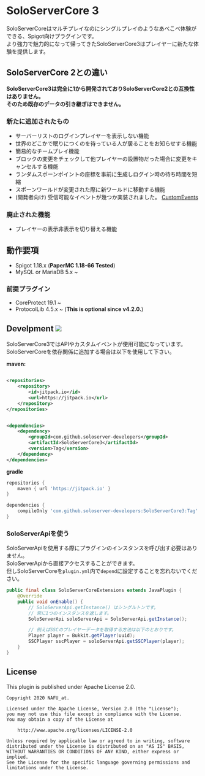 # SoloServerCore 3

SoloServerCoreはマルチプレイなのにシングルプレイのようなあべこべ体験ができる、Spigot向けプラグインです。  
より強力で魅力的になって帰ってきたSoloServerCore3はプレイヤーに新たな体験を提供します。

## SoloServerCore 2との違い

**SoloServerCore3は完全に1から開発されておりSoloServerCore2との互換性はありません。  
そのため既存のデータの引き継ぎはできません。**

### 新たに追加されたもの

- サーバーリストのログインプレイヤーを表示しない機能
- 世界のどこかで眠りにつくのを待っている人が居ることをお知らせする機能
- 簡易的なチームプレイ機能
- ブロックの変更をチェックして他プレイヤーの設置物だった場合に変更をキャンセルする機能
- ランダムスポーンポイントの座標を事前に生成しログイン時の待ち時間を短縮
- スポーンワールドが変更された際に新ワールドに移動する機能
- (開発者向け) 受信可能なイベントが幾つか実装されました。 [CustomEvents](./CustomEvent.md)

### 廃止された機能

- プレイヤーの表示非表示を切り替える機能

## 動作要項

- Spigot 1.18.x (**PaperMC 1.18-66 Tested**)
- MySQL or MariaDB 5.x ~

### 前提プラグイン

- CoreProtect 19.1 ~
- ProtocolLib 4.5.x ~ (**This is optional since v4.2.0.**)

## Develpment [![](https://jitpack.io/v/soloserver-developers/SoloServerCore3.svg)](https://jitpack.io/#soloserver-developers/SoloServerCore3)

SoloServerCore3ではAPIやカスタムイベントが使用可能になっています。  
SoloServerCoreを依存関係に追加する場合は以下を使用して下さい。

**maven:**

```xml

<repositories>
    <repository>
        <id>jitpack.io</id>
        <url>https://jitpack.io</url>
    </repository>
</repositories>
```

```xml

<dependencies>
    <dependency>
        <groupId>com.github.soloserver-developers</groupId>
        <artifactId>SoloServerCore3</artifactId>
        <version>Tag</version>
    </dependency>
</dependencies>
```

**gradle**

```Groovy
repositories {
    maven { url 'https://jitpack.io' }
}

dependencies {
    compileOnly 'com.github.soloserver-developers:SoloServerCore3:Tag'
}
```

### SoloServerApiを使う

SoloServerApiを使用する際にプラグインのインスタンスを呼び出す必要はありません。  
SoloServerApiから直接アクセスすることができます。  
但しSoloServerCoreを`plugin.yml`内で`depend`に設定することを忘れないでください。

```java
public final class SoloServerCoreExtensions extends JavaPlugin {
    @Override
    public void onEnable() {
        // SoloServerApi.getInstance() はシングルトンです。
        // 常に1つのインスタンスを返します。
        SoloServerApi soloServerApi = SoloServerApi.getInstance();

        // 例えばSSCのプレイヤーデータを取得する方法は以下のとおりです。
        Player player = Bukkit.getPlayer(uuid);
        SSCPlayer sscPlayer = soloServerApi.getSSCPlayer(player);
    }
}
```

## License

This plugin is published under Apache License 2.0.

```
Copyright 2020 NAFU_at.

Licensed under the Apache License, Version 2.0 (the "License");
you may not use this file except in compliance with the License.
You may obtain a copy of the License at

    http://www.apache.org/licenses/LICENSE-2.0

Unless required by applicable law or agreed to in writing, software
distributed under the License is distributed on an "AS IS" BASIS,
WITHOUT WARRANTIES OR CONDITIONS OF ANY KIND, either express or implied.
See the License for the specific language governing permissions and
limitations under the License.
```
